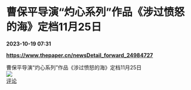 # 曹保平导演“灼心系列”作品《涉过愤怒的海》定档11月25日

**2023-10-19 07:31**

**https://www.thepaper.cn/newsDetail_forward_24984727**

曹保平导演“灼心系列”作品《涉过愤怒的海》定档11月25日  
![](https://img3.chouti.com/CHOUTI_231019_A7EECCD20DD1481D98BEE1719C07BF4E.jpg)  
[评论](https://m.chouti.com/link/40336473)